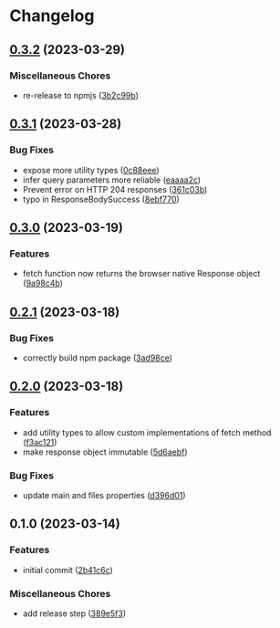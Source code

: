 # Changelog

## [0.3.2](https://github.com/mnorlin/typed-api-fetch/compare/v0.3.1...v0.3.2) (2023-03-29)


### Miscellaneous Chores

* re-release to npmjs ([3b2c99b](https://github.com/mnorlin/typed-api-fetch/commit/3b2c99b99f884b0c7b55a507debf4b17b89b16ba))

## [0.3.1](https://github.com/mnorlin/typed-api-fetch/compare/v0.3.0...v0.3.1) (2023-03-28)


### Bug Fixes

* expose more utility types ([0c88eee](https://github.com/mnorlin/typed-api-fetch/commit/0c88eeeb212a892356f7b273bf442a7decb0e73a))
* infer query parameters more reliable ([eaaaa2c](https://github.com/mnorlin/typed-api-fetch/commit/eaaaa2c1e43a196fea0c0ffead9500c4a2bd056c))
* Prevent error on HTTP 204 responses ([361c03b](https://github.com/mnorlin/typed-api-fetch/commit/361c03b3122eb2962d9ab5ff3ca853ad7f891df8))
* typo in ResponseBodySuccess ([8ebf770](https://github.com/mnorlin/typed-api-fetch/commit/8ebf77049808b38978503b902482e88c6cf6e05b))

## [0.3.0](https://github.com/mnorlin/typed-api-fetch/compare/v0.2.1...v0.3.0) (2023-03-19)


### Features

* fetch function now returns the browser native Response object ([9a98c4b](https://github.com/mnorlin/typed-api-fetch/commit/9a98c4b59d211ff439804a08331957c8b1d5e6b8))

## [0.2.1](https://github.com/mnorlin/typed-api-fetch/compare/v0.2.0...v0.2.1) (2023-03-18)


### Bug Fixes

* correctly build npm package ([3ad98ce](https://github.com/mnorlin/typed-api-fetch/commit/3ad98ce7f3e855b8fd0f56184bb48e9c5d718cb1))

## [0.2.0](https://github.com/mnorlin/typed-api-fetch/compare/v0.1.0...v0.2.0) (2023-03-18)


### Features

* add utility types to allow custom implementations of fetch method ([f3ac121](https://github.com/mnorlin/typed-api-fetch/commit/f3ac121c491501d3c35e0f9c02ca70d0ad9202d0))
* make response object immutable ([5d6aebf](https://github.com/mnorlin/typed-api-fetch/commit/5d6aebf212bdd91bbdae9bd2db8cae2031ba0fe7))


### Bug Fixes

* update main and files properties ([d396d01](https://github.com/mnorlin/typed-api-fetch/commit/d396d01c8cd6af5a5f6fa7de9553fad66b6a3ab0))

## 0.1.0 (2023-03-14)


### Features

* initial commit ([2b41c6c](https://github.com/mnorlin/typed-api-fetch/commit/2b41c6cd7531cc1421670bc4ec4bcb44bef26c63))


### Miscellaneous Chores

* add release step ([389e5f3](https://github.com/mnorlin/typed-api-fetch/commit/389e5f38c225bf6df8c28de800dab48350d08eac))
